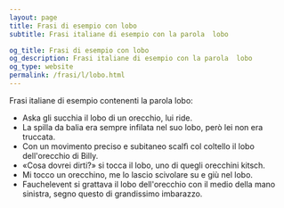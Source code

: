 ```yaml
---
layout: page
title: Frasi di esempio con lobo 
subtitle: Frasi italiane di esempio con la parola  lobo

og_title: Frasi di esempio con lobo 
og_description: Frasi italiane di esempio con la parola  lobo
og_type: website
permalink: /frasi/l/lobo.html
---
```


Frasi italiane di esempio contenenti la parola lobo:


- Aska gli succhia il lobo di un orecchio, lui ride.
- La spilla da balia era sempre infilata nel suo lobo, però lei non era truccata.
- Con un movimento preciso e subitaneo scalfì col coltello il lobo dell'orecchio di Billy.
- «Cosa dovrei dirti?» si tocca il lobo, uno di quegli orecchini kitsch.
- Mi tocco un orecchino, me lo lascio scivolare su e giù nel lobo.
- Fauchelevent si grattava il lobo dell'orecchio con il medio della mano sinistra, segno questo di grandissimo imbarazzo.
